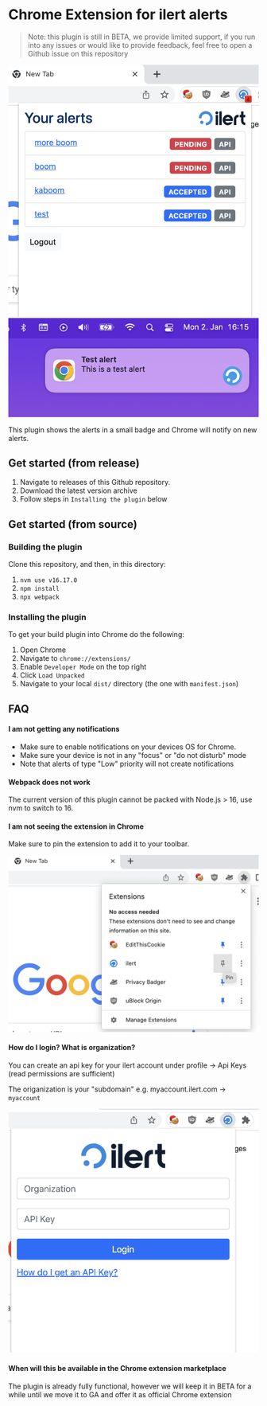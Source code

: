 # Chrome Extension for ilert alerts

> Note: this plugin is still in BETA, we provide limited support, if you run into any issues or would like to provide feedback, feel free to open a Github issue on this repository

![pin help](screenshots/alerts.png)
![pin help](screenshots/notification.png)

This plugin shows the alerts in a small badge and Chrome will notify on new alerts.

## Get started (from release)

1. Navigate to releases of this Github repository.
1. Download the latest version archive
1. Follow steps in `Installing the plugin` below

## Get started (from source)

### Building the plugin

Clone this repository, and then, in this directory:

1. `nvm use v16.17.0`
1. `npm install`
1. `npx webpack`

### Installing the plugin

To get your build plugin into Chrome do the following:

1. Open Chrome
1. Navigate to `chrome://extensions/`
1. Enable `Developer Mode` on the top right
1. Click `Load Unpacked`
1. Navigate to your local `dist/` directory (the one with `manifest.json`)

## FAQ

#### I am not getting any notifications

- Make sure to enable notifications on your devices OS for Chrome.
- Make sure your device is not in any "focus" or "do not disturb" mode
- Note that alerts of type "Low" priority will not create notifications

#### Webpack does not work

The current version of this plugin cannot be packed with Node.js > 16,
use nvm to switch to 16.

#### I am not seeing the extension in Chrome

Make sure to pin the extension to add it to your toolbar.

![pin help](screenshots/pin-help.png)

#### How do I login? What is organization?

You can create an api key for your ilert account
under profile -> Api Keys (read permissions are sufficient)

The origanization is your "subdomain" e.g. myaccount.ilert.com -> `myaccount`

![pin help](screenshots/login.png)

#### When will this be available in the Chrome extension marketplace

The plugin is already fully functional, however we will keep it in BETA for a while until we move it to GA and offer it as official Chrome extension